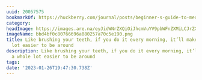 ```yaml
---
uuid: 20057575
bookmarkOf: https://huckberry.com/journal/posts/beginner-s-guide-to-meditation
category: 
headImage: https://images.are.na/eyJidWNrZXQiOiJhcmVuYV9pbWFnZXMiLCJrZXkiOiIyMDA1NzU3NS9vcmlnaW5hbF9iYmQ0YmYwYzgwNzY2Njk2YTA4MDI1N2E3MGM1ZTE5MC5wbmciLCJlZGl0cyI6eyJyZXNpemUiOnsid2lkdGgiOjEyMDAsImhlaWdodCI6MTIwMCwiZml0IjoiaW5zaWRlIiwid2l0aG91dEVubGFyZ2VtZW50Ijp0cnVlfSwid2VicCI6eyJxdWFsaXR5Ijo5MH0sImpwZWciOnsicXVhbGl0eSI6OTB9LCJyb3RhdGUiOm51bGx9fQ==?bc=0
imageName: bbd4bf0c80766696a080257a70c5e190.png
title: Like brushing your teeth, if you do it every morning, it’ll make you a whole
  lot easier to be around
description: Like brushing your teeth, if you do it every morning, it’ll make you
  a whole lot easier to be around
tags: 
date: '2023-01-26T19:47:30.738Z'
---
```

